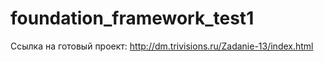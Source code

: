# foundation_framework_test1
Ссылка на готовый проект:
http://dm.trivisions.ru/Zadanie-13/index.html

